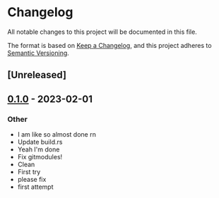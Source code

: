 # Changelog
All notable changes to this project will be documented in this file.

The format is based on [Keep a Changelog](https://keepachangelog.com/en/1.0.0/),
and this project adheres to [Semantic Versioning](https://semver.org/spec/v2.0.0.html).

## [Unreleased]

## [0.1.0](https://github.com/paperclip-universe/apollo/releases/tag/apollo-hyper-libretro-core-beetle-vb-v0.1.0) - 2023-02-01

### Other
- I am like so almost done rn
- Update build.rs
- Yeah I'm done
- Fix gitmodules!
- Clean
- First try
- please fix
- first attempt
